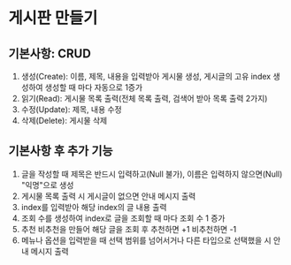 # 게시판 만들기
## 기본사항: CRUD
1. 생성(Create): 이름, 제목, 내용을 입력받아 게시물 생성, 게시글의 고유 index 생성하여 생성할 때 마다 자동으로 1증가
2. 읽기(Read): 게시물 목록 출력(전체 목록 출력, 검색어 받아 목록 출력 2가지)
3. 수정(Update): 제목, 내용 수정
4. 삭제(Delete): 게시물 삭제
## 기본사항 후 추가 기능
1. 글을 작성할 때 제목은 반드시 입력하고(Null 불가), 이름은 입력하지 않으면(Null) "익명"으로 생성
2. 게시물 목록 출력 시 게시글이 없으면 안내 메시지 출력 
3. index를 입력받아 해당 index의 글 내용 출력
4. 조회 수를 생성하여 index로 글을 조회할 때 마다 조회 수 1 증가
5. 추천 비추천을 만들어 해당 글을 조회 후 추천하면 +1 비추천하면 -1
6. 메뉴나 옵션을 입력받을 때 선택 범위를 넘어서거나 다른 타입으로 선택했을 시 안내 메시지 출력
